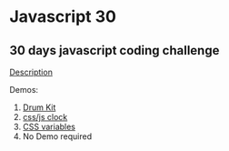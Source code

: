 # Javascript 30
## 30 days javascript coding challenge

<a href="https://javascript30.com/">Description</a>

Demos:
1. <a href="https://codepen.io/pbweb/full/jwKqjp/">Drum Kit</a>
2. <a href="https://codepen.io/pbweb/full/BZPmNZ/">css/js clock</a>
3. <a href="https://codepen.io/pbweb/full/MoqvEW/">CSS variables</a>
4. No Demo required


